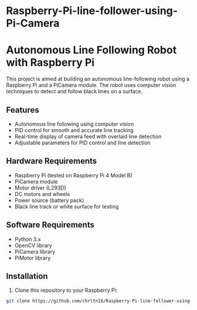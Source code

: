 # Raspberry-Pi-line-follower-using-Pi-Camera
# Autonomous Line Following Robot with Raspberry Pi

This project is aimed at building an autonomous line-following robot using a Raspberry Pi and a PiCamera module. The robot uses computer vision techniques to detect and follow black lines on a surface.

## Features

- Autonomous line following using computer vision
- PID control for smooth and accurate line tracking
- Real-time display of camera feed with overlaid line detection
- Adjustable parameters for PID control and line detection

## Hardware Requirements

- Raspberry Pi (tested on Raspberry Pi 4 Model B)
- PiCamera module
- Motor driver (L293D)
- DC motors and wheels
- Power source (battery pack)
- Black line track or white surface for testing

## Software Requirements

- Python 3.x
- OpenCV library
- PiCamera library
- PiMotor library

## Installation

1. Clone this repository to your Raspberry Pi:

```bash
git clone https://github.com/chrltn16/Raspberry-Pi-line-follower-using-Pi-Camera.git
